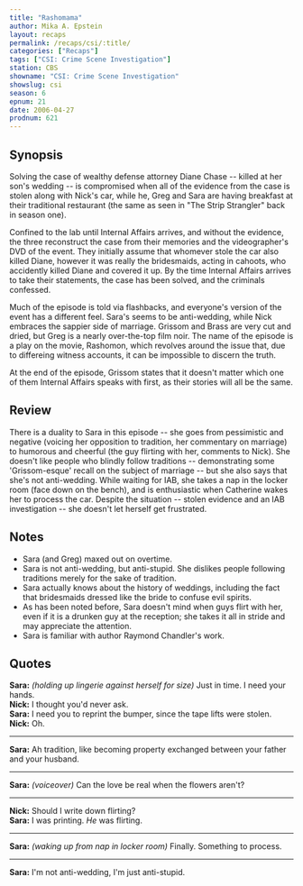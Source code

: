 ```yaml
---
title: "Rashomama"
author: Mika A. Epstein
layout: recaps
permalink: /recaps/csi/:title/
categories: ["Recaps"]
tags: ["CSI: Crime Scene Investigation"]
station: CBS
showname: "CSI: Crime Scene Investigation"
showslug: csi
season: 6
epnum: 21
date: 2006-04-27
prodnum: 621
---
```


## Synopsis

Solving the case of wealthy defense attorney Diane Chase -- killed at her son's wedding -- is compromised when all of the evidence from the case is stolen along with Nick's car, while he, Greg and Sara are having breakfast at their traditional restaurant (the same as seen in "The Strip Strangler" back in season one).

Confined to the lab until Internal Affairs arrives, and without the evidence, the three reconstruct the case from their memories and the videographer's DVD of the event. They initially assume that whomever stole the car also killed Diane, however it was really the bridesmaids, acting in cahoots, who accidently killed Diane and covered it up. By the time Internal Affairs arrives to take their statements, the case has been solved, and the criminals confessed.

Much of the episode is told via flashbacks, and everyone's version of the event has a different feel. Sara's seems to be anti-wedding, while Nick embraces the sappier side of marriage. Grissom and Brass are very cut and dried, but Greg is a nearly over-the-top film noir. The name of the episode is a play on the movie, Rashomon, which revolves around the issue that, due to differeing witness accounts, it can be impossible to discern the truth.

At the end of the episode, Grissom states that it doesn't matter which one of them Internal Affairs speaks with first, as their stories will all be the same.

## Review

There is a duality to Sara in this episode -- she goes from pessimistic and negative (voicing her opposition to tradition, her commentary on marriage) to humorous and cheerful (the guy flirting with her, comments to Nick). She doesn't like people who blindly follow traditions -- demonstrating some 'Grissom-esque' recall on the subject of marriage -- but she also says that she's not anti-wedding. While waiting for IAB, she takes a nap in the locker room (face down on the bench), and is enthusiastic when Catherine wakes her to process the car. Despite the situation -- stolen evidence and an IAB investigation -- she doesn't let herself get frustrated.

## Notes

* Sara (and Greg) maxed out on overtime.
* Sara is not anti-wedding, but anti-stupid. She dislikes people following traditions merely for the sake of tradition.
* Sara actually knows about the history of weddings, including the fact that bridesmaids dressed like the bride to confuse evil spirits.
* As has been noted before, Sara doesn't mind when guys flirt with her, even if it is a drunken guy at the reception; she takes it all in stride and may appreciate the attention.
* Sara is familiar with author Raymond Chandler's work.

## Quotes

**Sara:** _(holding up lingerie against herself for size)_ Just in time. I need your hands.\
**Nick:** I thought you'd never ask.\
**Sara:** I need you to reprint the bumper, since the tape lifts were stolen.\
**Nick:** Oh.

- - -

**Sara:** Ah tradition, like becoming property exchanged between your father and your husband.

- - -

**Sara:** _(voiceover)_ Can the love be real when the flowers aren't?

- - -

**Nick:** Should I write down flirting?\
**Sara:** I was printing. _He_ was flirting.

- - -

**Sara:** _(waking up from nap in locker room)_ Finally. Something to process.

- - -

**Sara:** I'm not anti-wedding, I'm just anti-stupid.
